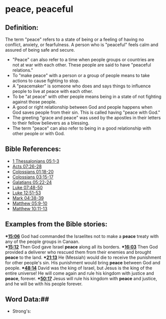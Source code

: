# peace, peaceful #

## Definition: ##

The term "peace" refers to a state of being or a feeling of having no conflict, anxiety, or fearfulness. A person who is "peaceful" feels calm and assured of being safe and secure.

* "Peace" can also refer to a time when people groups or countries are not at war with each other. These people are said to have "peaceful relations."
* To "make peace" with a person or a group of people means to take actions to cause fighting to stop.
* A "peacemaker" is someone who does and says things to influence people to live at peace with each other.
* To be "at peace" with other people means being in a state of not fighting against those people.
* A good or right relationship between God and people happens when God saves people from their sin. This is called having "peace with God."
* The greeting "grace and peace" was used by the apostles in their letters to their fellow believers as a blessing.
* The term "peace" can also refer to being in a good relationship with other people or with God.

## Bible References: ##

* [1 Thessalonians 05:1-3](rc://en/tn/help/1th/05/01)
* [Acts 07:26-28](rc://en/tn/help/act/07/26)
* [Colossians 01:18-20](rc://en/tn/help/col/01/18)
* [Colossians 03:15-17](rc://en/tn/help/col/03/15)
* [Galatians 05:22-24](rc://en/tn/help/gal/05/22)
* [Luke 07:48-50](rc://en/tn/help/luk/07/48)
* [Luke 12:51-53](rc://en/tn/help/luk/12/51)
* [Mark 04:38-39](rc://en/tn/help/mrk/04/38)
* [Matthew 05:9-10](rc://en/tn/help/mat/05/09)
* [Matthew 10:11-13](rc://en/tn/help/mat/10/11)

## Examples from the Bible stories: ##

  __*[15:06](rc://en/tn/help/obs/15/06)__ God had commanded the Israelites not to make a __peace__ treaty with any of the people groups in Canaan.  
  __*[15:12](rc://en/tn/help/obs/15/12)__ Then God gave Israel __peace__ along all its borders. 
  __*[16:03](rc://en/tn/help/obs/16/03)__ Then God provided a deliverer who rescued them from their enemies and brought __peace__ to the land. 
  __*[21:13](rc://en/tn/help/obs/21/13)__ He (Messiah) would die to receive the punishment for other people's sin. His punishment would bring __peace__ between God and people. 
  __*[48:14](rc://en/tn/help/obs/48/14)__ David was the king of Israel, but Jesus is the king of the entire universe! He will come again and rule his kingdom with justice and __peace__, forever.
  __*[50:17](rc://en/tn/help/obs/50/17)__ Jesus will rule his kingdom with __peace__ and justice, and he will be with his people forever.

## Word Data:##

* Strong's: 

